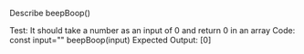Describe beepBoop()

Test: 
    It should take a number as an input of 0 and return 0 in an array
Code:
    const input=""
    beepBoop(input)
Expected Output:
    [0]        